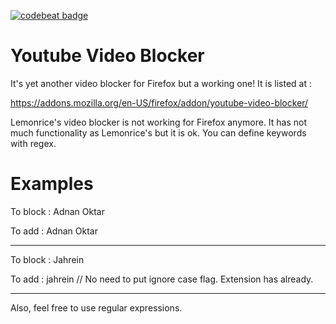 [![codebeat badge](https://codebeat.co/badges/e6c138c9-a519-43c9-8cfc-44688f1f398f)](https://codebeat.co/projects/github-com-xnart-yt-video-blocker-master)

# Youtube Video Blocker 

It's yet another video blocker for Firefox but a working one! It is listed at :

https://addons.mozilla.org/en-US/firefox/addon/youtube-video-blocker/

Lemonrice's video blocker is not working for Firefox anymore. It has not much functionality as Lemonrice's but it is ok. You can define keywords with regex.

# Examples

To block : Adnan Oktar
    
To add : Adnan Oktar

---

To block : Jahrein

To add : jahrein  // No need to put ignore case flag. Extension has already.


---

Also, feel free to use regular expressions.
